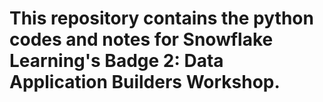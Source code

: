 # This repository contains the python codes and notes for Snowflake Learning's Badge 2: Data Application Builders Workshop.
